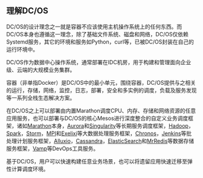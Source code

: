 ## 理解DC/OS

DC/OS的设计理念之一就是容器不应该使用主机操作系统上的任何东西。而DC/OS本身也遵循这一理念，除了基础文件系统、磁盘和网络，DC/OS仅依赖Systemd服务，其它的环境和服务如Python，curl等，已被DC/OS封装在自己的运行环境中。

DC/OS作为数据中心操作系统，通常部署在IDC机房，用于构建和管理面向企业级、云端的大规模业务集群。

容器（非单指Docker）是DC/OS中的最小单元，围绕容器，DC/OS提供与之相关的运行，存储，网络，监控，日志，部署，安全和多实例的调度，负载及服务发现等一系列全栈生态解决方案。

在DC/OS之上可以部署由内置Marathon调度CPU、内存、存储和网络资源的任意应用服务，也可以部署与DC/OS的核心Mesos进行深度整合的自定义业务调度框架，诸如[Marathon](https://github.com/mesosphere/marathon)本身，[Aurora](http://aurora.apache.org/)和[Singularity](https://github.com/HubSpot/Singularity)等长期服务调度框架，[Hadoop](https://github.com/mesos/hadoop)，[Spark](http://spark.apache.org/)，[Storm](https://github.com/mesos/storm)，[MPI](https://github.com/mesosphere/mesos-hydra)和[Exelixi](https://github.com/mesosphere/exelixi)等大数据处理服务框架，[Chronos](https://github.com/mesos/chronos)，[Jenkins](https://github.com/jenkinsci/mesos-plugin)等批处理计划服务框架，[Alluxio](http://alluxio.org/)，[Cassandra](https://github.com/mesosphere/cassandra-mesos)，[ElasticSearch](https://github.com/mesos/elasticsearch)和[MrRedis](https://github.com/mesos/mr-redis)等数据存储服务框架，[Vamp](http://vamp.io/)等DevOps工具服务。

基于DC/OS，用户可以快速构建任意业务场景，也可以将遗留应用快速迁移至弹性计算调度环境。